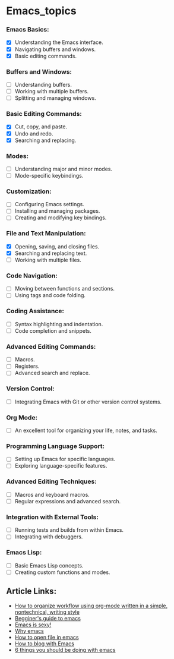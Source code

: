 # Emacs_topics
### Emacs Basics:
- [x] Understanding the Emacs interface.
- [x] Navigating buffers and windows.
- [x] Basic editing commands.
        
### Buffers and Windows:
- [ ] Understanding buffers.
- [ ] Working with multiple buffers.
- [ ] Splitting and managing windows.

### Basic Editing Commands:
- [x] Cut, copy, and paste.
- [x] Undo and redo.
- [x] Searching and replacing.
        
### Modes:
- [ ] Understanding major and minor modes.
- [ ] Mode-specific keybindings.

### Customization:
- [ ] Configuring Emacs settings.
- [ ] Installing and managing packages.
- [ ] Creating and modifying key bindings.

### File and Text Manipulation:
- [x] Opening, saving, and closing files.
- [x] Searching and replacing text.
- [ ] Working with multiple files.

### Code Navigation:
- [ ] Moving between functions and sections.
- [ ] Using tags and code folding.

### Coding Assistance:
- [ ] Syntax highlighting and indentation.
- [ ] Code completion and snippets.
        
### Advanced Editing Commands:
- [ ] Macros.
- [ ] Registers.
- [ ] Advanced search and replace.

### Version Control:
- [ ] Integrating Emacs with Git or other version control systems.
        
### Org Mode:
- [ ] An excellent tool for organizing your life, notes, and tasks.

### Programming Language Support:
- [ ] Setting up Emacs for specific languages.
- [ ] Exploring language-specific features.

### Advanced Editing Techniques:
- [ ] Macros and keyboard macros.
- [ ] Regular expressions and advanced search.

### Integration with External Tools:
- [ ] Running tests and builds from within Emacs.
- [ ] Integrating with debuggers.

### Emacs Lisp:
- [ ] Basic Emacs Lisp concepts.
- [ ] Creating custom functions and modes.

## Article Links: 
- [How to organize workflow using org-mode written in a simple, nontechnical, writing style](https://orgmode.org/worg/org-tutorials/org4beginners.html)
- [Begginer's guide to emacs](https://www.masteringemacs.org/article/beginners-guide-to-emacs)
- [Emacs is sexy!](https://emacs.sexy/)
- [Why emacs](https://batsov.com/articles/2011/11/19/why-emacs/)
- [How to open file in emacs](https://www.murilopereira.com/how-to-open-a-file-in-emacs/)
- [How to blog with Emacs](https://opensource.com/article/20/8/vim-to-emacs](https://opensource.com/article/20/3/blog-emacs)https://opensource.com/article/20/3/blog-emacs)
- [6 things you should be doing with emacs](https://opensource.com/article/20/1/emacs-cheat-sheet)

